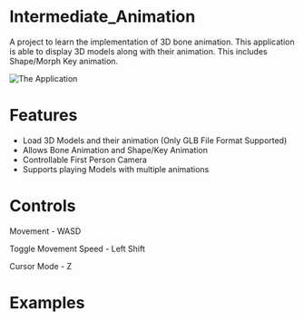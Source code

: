 # Intermediate_Animation
A project to learn the implementation of 3D bone animation. This application is able to display 3D models along with their animation. This includes Shape/Morph Key animation.

![The Application](https://github.com/Coltin-Kai/Intermediate_Animation/assets/89913210/6efb5556-b27c-4f91-b804-870de3541275)

# Features
- Load 3D Models and their animation (Only GLB File Format Supported)
- Allows Bone Animation and Shape/Key Animation
- Controllable First Person Camera
- Supports playing Models with multiple animations

# Controls
Movement - WASD

Toggle Movement Speed - Left Shift

Cursor Mode - Z

# Examples
